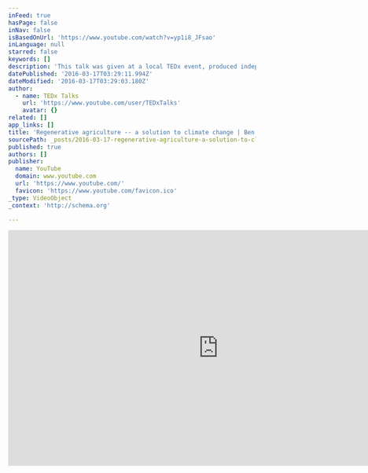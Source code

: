 ```yaml
---
inFeed: true
hasPage: false
inNav: false
isBasedOnUrl: 'https://www.youtube.com/watch?v=yp1i8_JFsao'
inLanguage: null
starred: false
keywords: []
description: 'This talk was given at a local TEDx event, produced independently of the TED Conferences. What if we could reverse global warming with just one methodological shift? Can the way we farm radically impact not just our output but also overwhelming wide-ranging concerns for our environment, hunger, and poverty?'
datePublished: '2016-03-17T03:29:11.994Z'
dateModified: '2016-03-17T03:29:03.180Z'
author:
  - name: TEDx Talks
    url: 'https://www.youtube.com/user/TEDxTalks'
    avatar: {}
related: []
app_links: []
title: 'Regenerative agriculture -- a solution to climate change | Ben Dobson | TEDxHudson'
sourcePath: _posts/2016-03-17-regenerative-agriculture-a-solution-to-climate-change-or-b.md
published: true
authors: []
publisher:
  name: YouTube
  domain: www.youtube.com
  url: 'https://www.youtube.com/'
  favicon: 'https://www.youtube.com/favicon.ico'
_type: VideoObject
_context: 'http://schema.org'

---
```

<iframe src="https://cdn.embedly.com/widgets/media.html?src=https%3A%2F%2Fwww.youtube.com%2Fembed%2Fyp1i8_JFsao%3Ffeature%3Doembed&amp;url=https%3A%2F%2Fwww.youtube.com%2Fwatch%3Fv%3Dyp1i8_JFsao&amp;image=https%3A%2F%2Fi.ytimg.com%2Fvi%2Fyp1i8_JFsao%2Fhqdefault.jpg&amp;key=b7d04c9b404c499eba89ee7072e1c4f7&amp;type=text%2Fhtml&amp;schema=youtube" width="854" height="480" scrolling="no" frameborder="0" allowfullscreen="allowfullscreen" style=""></iframe>